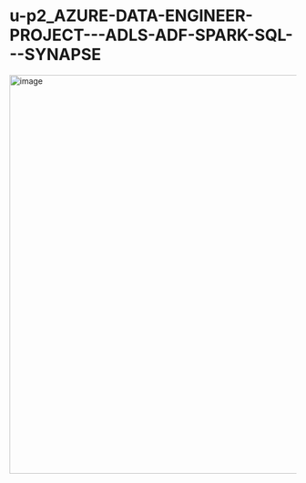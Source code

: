 # u-p2_AZURE-DATA-ENGINEER-PROJECT---ADLS-ADF-SPARK-SQL---SYNAPSE


<img width="1259" height="700" alt="image" src="https://github.com/user-attachments/assets/3b51babf-1a97-47bd-8716-1d2c48338678" />
